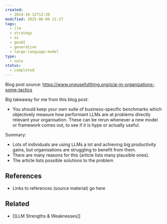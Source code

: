 ```yaml
---
created:
  - 2024-10-12T13:39
modified: 2025-06-09 21:27
tags:
  - llm
  - strategy
  - ai
  - genAI
  - generative
  - large-language-model
type:
  - note
status:
  - completed
---
```

Blog post source: https://www.oneusefulthing.org/p/ai-in-organizations-some-tactics

Big takeaway for me from this blog post:
* You should keep your own suite of business-specific benchmarks which objectively measure how performant LLMs are at problems directly relevant your organisation. These can be rerun whenever a new model or framework comes out, to see if it is hype or actually useful.  

Summary:
* Lots of individuals are using LLMs a lot and achieving big productivity gains, but organisations are struggling to benefit from them. 
* There are many reasons for this (article lists many plausible ones).
* The article lists possible solutions to the problem

## References
* Links to references (source material) go here
## Related
* [[LLM Strengths & Weaknesses]]